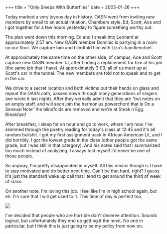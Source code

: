 +++
title = "Only Sleeps With Butterflies"
date = 2005-01-26
+++

Today marked a very joyous day in history. OASN went from inviting new members by email to an actual intiation, Chambers style. Ed, Scott, Ace and I got together for a few hours yesterday to figure something worthy out. 

The plan went down this morning. Ed and I sneak into Leonard at approximately 2:57 am. New OASN member Dominic is partying in a room on our floor. We capture him and blindfold him with Liza&apos;s handkerchief. 

At approximately the same time on the other side, of campus, Ace and Scott capture new OASN member TJ, after finding a replacement for him at his job (the same job that I have). At approximately 3:03, all of us meet up at Scott&apos;s car in the tunnel. The new members are told not to speak and to get in the car. 

We drive to a secret location and both victims put their hands on glass and repeat the OASN oath, passed down through many generations of singers (we wrote it last night). After they verbally admit that they are &#8220;but notes on an empty staff, and will soon join the harmonius powerchord that is On a Sensual Note&#8221; the blindfolds are removed and we&apos;re at Steak n Egg. Breakfast!

After breakfast, I sleep for an hour and go to work, where I am now. I&apos;ve skimmed through the poetry reading for today&apos;s class at 12:45 and it&apos;s all random bullshit. I got my first assignment back in African American Lit, and I did horribly. I got the lowest grade in the class (other people got the same grade, but I was still in that category). And his notes said that I summarized too much instead of analyzing. I always told myself I&apos;d never be one of those people.

So anyway, I&apos;m pretty disappointed in myself. All this means though is I have to stay motivated and do better next time. Can&apos;t be that hard, right? I guess it&apos;s just the standard wake up call that I tend to get around the third of week of class. 

On another note, I&apos;m loving this job. I feel like I&apos;m in high school again, but eh. I&apos;m sure that I will get used to it. This time of day is perfect too. 

<img decoding="async" src="https://i2.wp.com/www.jamaicanbobsled.com/new/pics/ratpoisonrules.jpg" data-recalc-dims="1" /> 

I&apos;ve decided that people who are horrible don&apos;t deserve attention. Sounds logical, but unfortunately they end up getting it the most. No one in particular, but I think this is just going to be my policy from now on.